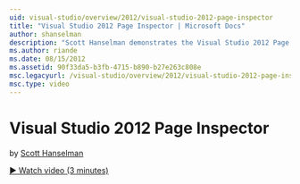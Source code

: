 ```yaml
---
uid: visual-studio/overview/2012/visual-studio-2012-page-inspector
title: "Visual Studio 2012 Page Inspector | Microsoft Docs"
author: shanselman
description: "Scott Hanselman demonstrates the Visual Studio 2012 Page Inspector."
ms.author: riande
ms.date: 08/15/2012
ms.assetid: 90f33da5-b3fb-4715-b890-b27e263c808e
msc.legacyurl: /visual-studio/overview/2012/visual-studio-2012-page-inspector
msc.type: video
---
```

Visual Studio 2012 Page Inspector
====================
by [Scott Hanselman](https://github.com/shanselman)

[&#9654; Watch video (3 minutes)](https://channel9.msdn.com/Blogs/ASP-NET-Site-Videos/visual-studio-2012-page-inspector)
